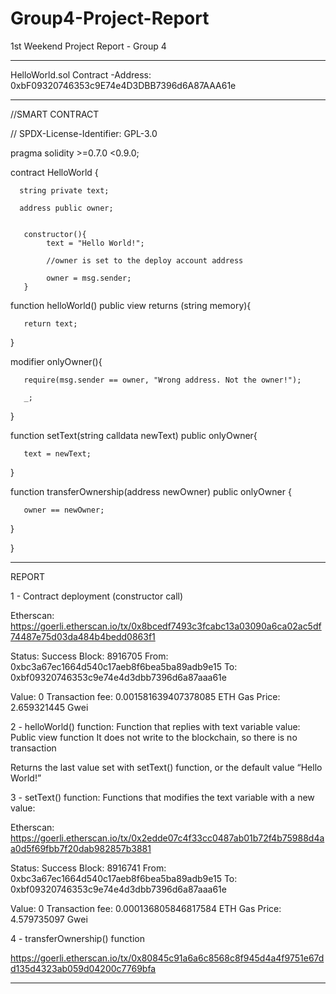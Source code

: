 # Group4-Project-Report

1st Weekend Project Report - Group 4 

--------------------------------------------------------------------------------------------------------

HelloWorld.sol Contract -Address: 0xbF09320746353c9E74e4D3DBB7396d6A87AAA61e


--------------------------------------------------------------------------------------------------------

//SMART CONTRACT

// SPDX-License-Identifier: GPL-3.0

pragma solidity >=0.7.0 <0.9.0;


contract HelloWorld {

      string private text;
   
      address public owner;


       constructor(){
            text = "Hello World!";
       
            //owner is set to the deploy account address
       
            owner = msg.sender;
       }


   function helloWorld() public view returns (string memory){
   
       return text;
   }
  
   modifier onlyOwner(){
   
       require(msg.sender == owner, "Wrong address. Not the owner!");
       
       _;
       
   }


   function setText(string calldata newText) public onlyOwner{
   
       text = newText;
       
   }


   function transferOwnership(address newOwner) public onlyOwner {
   
       owner == newOwner;
       
   }
   
}



--------------------------------------------------------------------------------------------------------


REPORT

1 - Contract deployment (constructor call)

Etherscan: https://goerli.etherscan.io/tx/0x8bcedf7493c3fcabc13a03090a6ca02ac5df74487e75d03da484b4bedd0863f1

Status: Success
Block: 8916705
From: 0xbc3a67ec1664d540c17aeb8f6bea5ba89adb9e15
To: 0xbf09320746353c9e74e4d3dbb7396d6a87aaa61e

Value: 0
Transaction fee: 0.001581639407378085 ETH
Gas Price: 2.659321445 Gwei 

2 - helloWorld() function: Function that replies with text variable value:
Public view function 
It does not write to the blockchain,  so there is no transaction

Returns the last value set with setText() function, or the default value “Hello World!”

3 - setText() function: Functions that modifies the text variable with a new value:

Etherscan:
https://goerli.etherscan.io/tx/0x2edde07c4f33cc0487ab01b72f4b75988d4aa0d5f69fbb7f20dab982857b3881

Status: Success
Block: 8916741
From: 0xbc3a67ec1664d540c17aeb8f6bea5ba89adb9e15
To: 0xbf09320746353c9e74e4d3dbb7396d6a87aaa61e

Value: 0
Transaction fee: 0.000136805846817584 ETH
Gas Price: 4.579735097 Gwei

4 - transferOwnership() function

https://goerli.etherscan.io/tx/0x80845c91a6a6c8568c8f945d4a4f9751e67dd135d4323ab059d04200c7769bfa


--------------------------------------------------------------------------------------------------------
